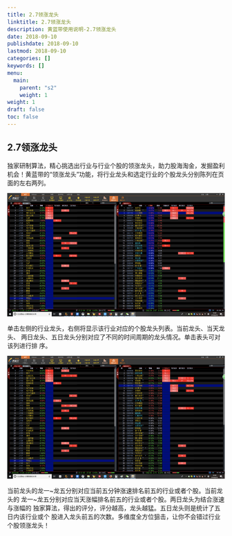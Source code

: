 ```yaml
---
title: 2.7领涨龙头
linktitle: 2.7领涨龙头
description: 黄蓝带使用说明-2.7领涨龙头
date: 2018-09-10
publishdate: 2018-09-10
lastmod: 2018-09-10
categories: []
keywords: []
menu:
  main:
    parent: "s2"
    weight: 1
weight: 1
draft: false
toc: false
---
```




## 2.7领涨龙头

独家研制算法，精心挑选出行业与行业个股的领涨龙头，助力股海淘金，发掘盈利机会！黄蓝带的“领涨龙头”功能，将行业龙头和选定行业的个股龙头分别陈列在页面的左右两列。

![](/assets/hld_lingzhang1.png)

单击左侧的行业龙头，右侧将显示该行业对应的个股龙头列表。当前龙头、当天龙头、	两日龙头、五日龙头分别对应了不同的时间周期的龙头情况。单击表头可对该列进行排	序。

![](/assets/hld_lingzhang2.png)

当前龙头的龙一~龙五分别对应当前五分钟涨速排名前五的行业或者个股。当前龙头的	龙一~龙五分别对应当天涨幅排名前五的行业或者个股。两日龙头为结合涨速与涨幅的	独家算法，得出的评分，评分越高，龙头越猛。五日龙头则是统计了五日内该行业或个	股进入龙头前五的次数。多维度全方位狙击，让你不会错过行业个股领涨龙头！

